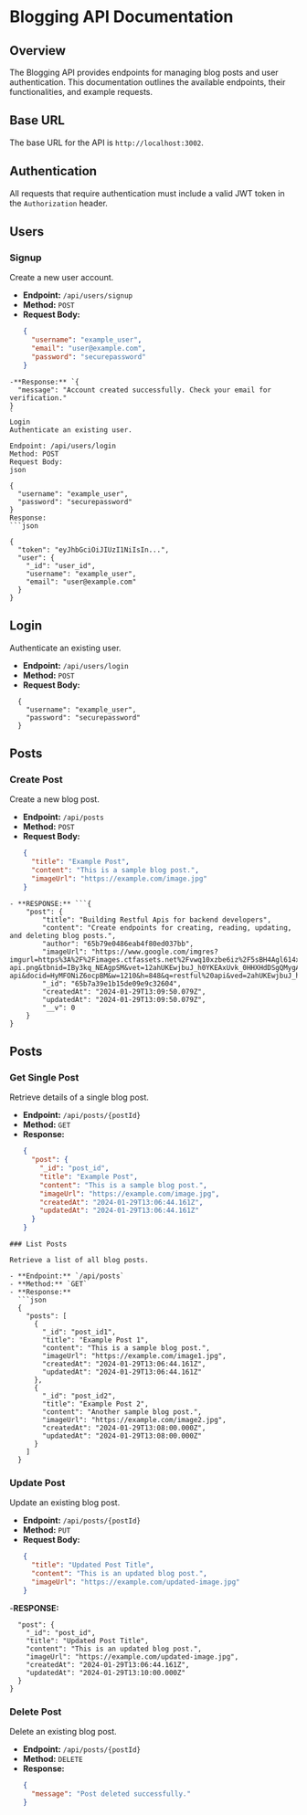 # Blogging API Documentation

## Overview

The Blogging API provides endpoints for managing blog posts and user authentication. This documentation outlines the available endpoints, their functionalities, and example requests.

## Base URL

The base URL for the API is `http://localhost:3002`.

## Authentication

All requests that require authentication must include a valid JWT token in the `Authorization` header.

## Users

### Signup

Create a new user account.

- **Endpoint:** `/api/users/signup`
- **Method:** `POST`
- **Request Body:**
  ```json
  {
    "username": "example_user",
    "email": "user@example.com",
    "password": "securepassword"
  }
```
-**Response:** `{
  "message": "Account created successfully. Check your email for verification."
}
`
Login
Authenticate an existing user.

Endpoint: /api/users/login
Method: POST
Request Body:
json

{
  "username": "example_user",
  "password": "securepassword"
}
Response:
```json

{
  "token": "eyJhbGciOiJIUzI1NiIsIn...",
  "user": {
    "_id": "user_id",
    "username": "example_user",
    "email": "user@example.com"
  }
}
```
## Login

Authenticate an existing user.

- **Endpoint:** `/api/users/login`
- **Method:** `POST`
- **Request Body:**
```
  {
    "username": "example_user",
    "password": "securepassword"
  }
```
## Posts

### Create Post

Create a new blog post.

- **Endpoint:** `/api/posts`
- **Method:** `POST`
- **Request Body:**
  ```json
  {
    "title": "Example Post",
    "content": "This is a sample blog post.",
    "imageUrl": "https://example.com/image.jpg"
  }
```
- **RESPONSE:** ```{
	"post": {
		"title": "Building Restful Apis for backend developers",
		"content": "Create endpoints for creating, reading, updating, and deleting blog posts.",
		"author": "65b79e0486eab4f80ed037bb",
		"imageUrl": "https://www.google.com/imgres?imgurl=https%3A%2F%2Fimages.ctfassets.net%2Fvwq10xzbe6iz%2F5sBH4Agl614xM7exeLsTo7%2F9e84dce01735f155911e611c42c9793f%2Frest-api.png&tbnid=IBy3kq_NEAgpSM&vet=12ahUKEwjbuJ_h0YKEAxUvk_0HHXHdDSgQMygAegQIARB0..i&imgrefurl=https%3A%2F%2Fmannhowie.com%2Frest-api&docid=HyMFONiZ6ocpBM&w=1210&h=848&q=restful%20api&ved=2ahUKEwjbuJ_h0YKEAxUvk_0HHXHdDSgQMygAegQIARB0",
		"_id": "65b7a39e1b15de09e9c32604",
		"createdAt": "2024-01-29T13:09:50.079Z",
		"updatedAt": "2024-01-29T13:09:50.079Z",
		"__v": 0
	}
}
```
## Posts

### Get Single Post

Retrieve details of a single blog post.

- **Endpoint:** `/api/posts/{postId}`
- **Method:** `GET`
- **Response:**
  ```json
  {
    "post": {
      "_id": "post_id",
      "title": "Example Post",
      "content": "This is a sample blog post.",
      "imageUrl": "https://example.com/image.jpg",
      "createdAt": "2024-01-29T13:06:44.161Z",
      "updatedAt": "2024-01-29T13:06:44.161Z"
    }
  }
```
### List Posts

Retrieve a list of all blog posts.

- **Endpoint:** `/api/posts`
- **Method:** `GET`
- **Response:**
  ```json
  {
    "posts": [
      {
        "_id": "post_id1",
        "title": "Example Post 1",
        "content": "This is a sample blog post.",
        "imageUrl": "https://example.com/image1.jpg",
        "createdAt": "2024-01-29T13:06:44.161Z",
        "updatedAt": "2024-01-29T13:06:44.161Z"
      },
      {
        "_id": "post_id2",
        "title": "Example Post 2",
        "content": "Another sample blog post.",
        "imageUrl": "https://example.com/image2.jpg",
        "createdAt": "2024-01-29T13:08:00.000Z",
        "updatedAt": "2024-01-29T13:08:00.000Z"
      }
    ]
  }
```
### Update Post

Update an existing blog post.

- **Endpoint:** `/api/posts/{postId}`
- **Method:** `PUT`
- **Request Body:**
  ```json
  {
    "title": "Updated Post Title",
    "content": "This is an updated blog post.",
    "imageUrl": "https://example.com/updated-image.jpg"
  }
-**RESPONSE:**
```{
  "post": {
    "_id": "post_id",
    "title": "Updated Post Title",
    "content": "This is an updated blog post.",
    "imageUrl": "https://example.com/updated-image.jpg",
    "createdAt": "2024-01-29T13:06:44.161Z",
    "updatedAt": "2024-01-29T13:10:00.000Z"
  }
}
```
### Delete Post

Delete an existing blog post.

- **Endpoint:** `/api/posts/{postId}`
- **Method:** `DELETE`
- **Response:**
  ```json
  {
    "message": "Post deleted successfully."
  }
```

